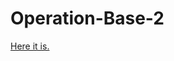 # Operation-Base-2

[Here it is.](https://raw.githack.com/Elan-R/Operation-Base-2/main/OperationBase2.html)
